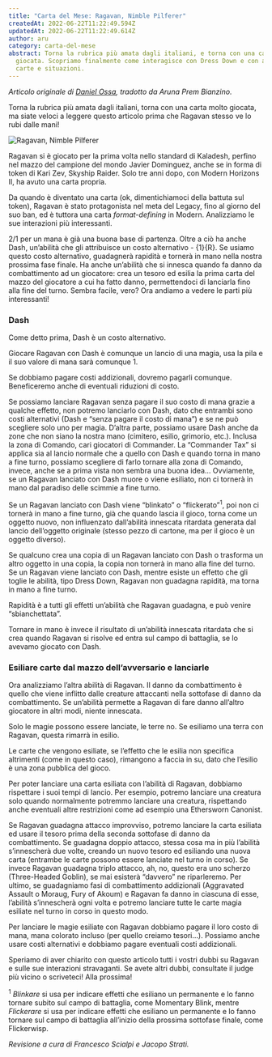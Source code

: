 ```yaml
---
title: "Carta del Mese: Ragavan, Nimble Pilferer"
createdAt: 2022-06-22T11:22:49.594Z
updatedAt: 2022-06-22T11:22:49.614Z
author: aru
category: carta-del-mese
abstract: Torna la rubrica più amata dagli italiani, e torna con una carta molto
  giocata. Scopriamo finalmente come interagisce con Dress Down e con altre
  carte e situazioni.
---
```

_Articolo originale di [Daniel Ossa](https://blogs.magicjudges.org/iberia-es/2022/02/11/carta-del-mes-ragavan-nimble-pilferer/), tradotto da Aruna Prem Bianzino._

Torna la rubrica più amata dagli italiani, torna con una carta molto giocata, ma siate veloci a leggere questo articolo prima che Ragavan stesso ve lo rubi dalle mani!

![Ragavan, Nimble Pilferer](/uploads/mh2-138-ragavan-nimble-pilferer.jpg)

Ragavan si è giocato per la prima volta nello standard di Kaladesh, perfino nel mazzo del campione del mondo Javier Dominguez, anche se in forma di token di <Card>Kari Zev, Skyship Raider</Card>. Solo tre anni dopo, con Modern Horizons II, ha avuto una carta propria.

Da quando è diventato una carta (ok, dimentichiamoci della battuta sul token), Ragavan è stato protagonista nel meta del Legacy, fino al giorno del suo ban, ed è tuttora una carta _format-defining_ in Modern. Analizziamo le sue interazioni più interessanti.

2/1 per un mana è già una buona base di partenza. Oltre a ciò ha anche Dash, un’abilità che gli attribuisce un costo alternativo - {1}{R}. Se usiamo questo costo alternativo, guadagnerà rapidità e tornerà in mano nella nostra prossima fase finale. Ha anche un’abilità che si innesca quando fa danno da combattimento ad un giocatore: crea un tesoro ed esilia la prima carta del mazzo del giocatore a cui ha fatto danno, permettendoci di lanciarla fino alla fine del turno. Sembra facile, vero? Ora andiamo a vedere le parti più interessanti!

### Dash
Come detto prima, Dash è un costo alternativo.

Giocare Ragavan con Dash è comunque un lancio di una magia, usa la pila e il suo valore di mana sarà comunque 1.

Se dobbiamo pagare costi addizionali, dovremo pagarli comunque. Beneficeremo anche di eventuali riduzioni di costo.

Se possiamo lanciare Ragavan senza pagare il suo costo di mana grazie a qualche effetto, non potremo lanciarlo con Dash, dato che entrambi sono costi alternativi (Dash e “senza pagare il costo di mana”) e se ne può scegliere solo uno per magia.
D’altra parte, possiamo usare Dash anche da zone che non siano la nostra mano (cimitero, esilio, grimorio, etc.). Inclusa la zona di Comando, cari giocatori di Commander. La “Commander Tax” si applica sia al lancio normale che a quello con Dash e quando torna in mano a fine turno, possiamo scegliere di farlo tornare alla zona di Comando, invece, anche se a prima vista non sembra una buona idea…
Ovviamente, se un Ragavan lanciato con Dash muore o viene esiliato, non ci tornerà in mano dal paradiso delle scimmie a fine turno.

Se un Ragavan lanciato con Dash viene “blinkato” o “flickerato”<sup>1</sup>, poi non ci tornerà in mano a fine turno, già che quando lascia il gioco, torna come un oggetto nuovo, non influenzato dall’abilità innescata ritardata generata dal lancio dell’oggetto originale (stesso pezzo di cartone, ma per il gioco è un oggetto diverso).

Se qualcuno crea una copia di un Ragavan lanciato con Dash o trasforma un altro oggetto in una copia, la copia non tornerà in mano alla fine del turno.
Se un Ragavan viene lanciato con Dash, mentre esiste un effetto che gli toglie le abilità, tipo <Card>Dress Down</Card>, Ragavan non guadagna rapidità, ma torna in mano a fine turno.

Rapidità è a tutti gli effetti un’abilità che Ragavan guadagna, e può venire “sbianchettata”.

Tornare in mano è invece il risultato di un’abilità innescata ritardata che si crea quando Ragavan si risolve ed entra sul campo di battaglia, se lo avevamo giocato con Dash.

### Esiliare carte dal mazzo dell’avversario e lanciarle

Ora analizziamo l’altra abilità di Ragavan. Il danno da combattimento è quello che viene inflitto dalle creature attaccanti nella sottofase di danno da combattimento. Se un’abilità permette a Ragavan di fare danno all’altro giocatore in altri modi, niente innescata.

Solo le magie possono essere lanciate, le terre no. Se esiliamo una terra con Ragavan, questa rimarrà in esilio.

Le carte che vengono esiliate, se l’effetto che le esilia non specifica altrimenti (come in questo caso), rimangono a faccia in su, dato che l’esilio è una zona pubblica del gioco.

Per poter lanciare una carta esiliata con l’abilità di Ragavan, dobbiamo rispettare i suoi tempi di lancio. Per esempio, potremo lanciare una creatura solo quando normalmente potremmo lanciare una creatura, rispettando anche eventuali altre restrizioni come ad esempio una <Card>Ethersworn Canonist</Card>.

Se Ragavan guadagna attacco improvviso, potremo lanciare la carta esiliata ed usare il tesoro prima della seconda sottofase di danno da combattimento. Se guadagna doppio attacco, stessa cosa ma in più l’abilità s’innescherà due volte, creando un nuovo tesoro ed esiliando una nuova carta (entrambe le carte possono essere lanciate nel turno in corso). Se invece Ragavan guadagna triplo attacco, ah, no, questo era uno scherzo (<Card>Three-Headed Goblin</Card>), se mai esisterà “davvero” ne riparleremo. Per ultimo, se guadagniamo fasi di combattimento addizionali (<Card>Aggravated Assault</Card> o <Card>Moraug, Fury of Akoum</Card>) e Ragavan fa danno in ciascuna di esse, l’abilità s’innescherà ogni volta e potremo lanciare tutte le carte magia esiliate nel turno in corso in questo modo.

Per lanciare le magie esiliate con Ragavan dobbiamo pagare il loro costo di mana, mana colorato incluso (per quello creiamo tesori…). Possiamo anche usare costi alternativi e dobbiamo pagare eventuali costi addizionali.

Speriamo di aver chiarito con questo articolo tutti i vostri dubbi su Ragavan e sulle sue interazioni stravaganti. Se avete altri dubbi, consultate il judge più vicino o scriveteci!
Alla prossima!

<sup>1</sup> _Blinkare_ si usa per indicare effetti che esiliano un permanente e lo fanno tornare subito sul campo di battaglia, come <Card>Momentary Blink</Card>, mentre _Flickerare_ si usa per indicare effetti che esiliano un permanente e lo fanno tornare sul campo di battaglia all’inizio della prossima sottofase finale, come <Card>Flickerwisp</Card>.


_Revisione a cura di Francesco Scialpi e Jacopo Strati._
